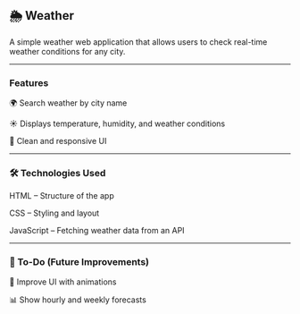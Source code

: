 ## 🌦 Weather
A simple weather web application that allows users to check real-time weather conditions for any city.

---

### Features

🌍 Search weather by city name

☀️ Displays temperature, humidity, and weather conditions

🎨 Clean and responsive UI

---


### 🛠 Technologies Used
HTML – Structure of the app

CSS – Styling and layout

JavaScript – Fetching weather data from an API

---

### 📌 To-Do (Future Improvements)
🎨 Improve UI with animations

📊 Show hourly and weekly forecasts
